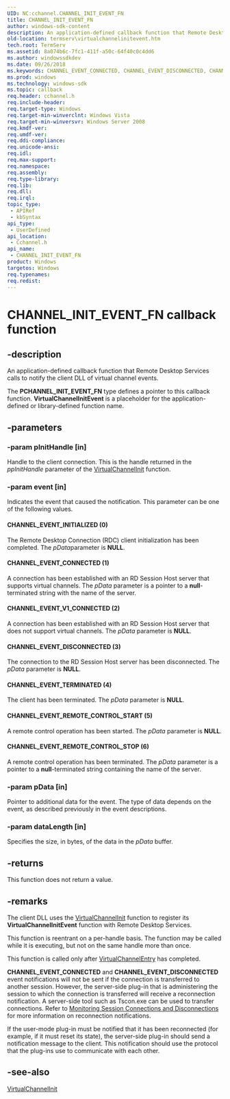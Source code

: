 ```yaml
---
UID: NC:cchannel.CHANNEL_INIT_EVENT_FN
title: CHANNEL_INIT_EVENT_FN
author: windows-sdk-content
description: An application-defined callback function that Remote Desktop Services calls to notify the client DLL of virtual channel events.
old-location: termserv\virtualchannelinitevent.htm
tech.root: TermServ
ms.assetid: 8a074b6c-7fc1-411f-a50c-64f40c0c4dd6
ms.author: windowssdkdev
ms.date: 09/26/2018
ms.keywords: CHANNEL_EVENT_CONNECTED, CHANNEL_EVENT_DISCONNECTED, CHANNEL_EVENT_INITIALIZED, CHANNEL_EVENT_REMOTE_CONTROL_START, CHANNEL_EVENT_REMOTE_CONTROL_STOP, CHANNEL_EVENT_TERMINATED, CHANNEL_EVENT_V1_CONNECTED, CHANNEL_INIT_EVENT_FN, CHANNEL_INIT_EVENT_FN callback function [Remote Desktop Services], VirtualChannelInitEvent callback, _win32_virtualchannelinitevent, cchannel/CHANNEL_INIT_EVENT_FN, termserv.virtualchannelinitevent
ms.prod: windows
ms.technology: windows-sdk
ms.topic: callback
req.header: cchannel.h
req.include-header: 
req.target-type: Windows
req.target-min-winverclnt: Windows Vista
req.target-min-winversvr: Windows Server 2008
req.kmdf-ver: 
req.umdf-ver: 
req.ddi-compliance: 
req.unicode-ansi: 
req.idl: 
req.max-support: 
req.namespace: 
req.assembly: 
req.type-library: 
req.lib: 
req.dll: 
req.irql: 
topic_type:
 - APIRef
 - kbSyntax
api_type:
 - UserDefined
api_location:
 - Cchannel.h
api_name:
 - CHANNEL_INIT_EVENT_FN
product: Windows
targetos: Windows
req.typenames: 
req.redist: 
---
```


# CHANNEL_INIT_EVENT_FN callback function


## -description


An application-defined callback 
    function that Remote Desktop Services calls to notify the client DLL of virtual channel events.

The <b>PCHANNEL_INIT_EVENT_FN</b> type defines a pointer to this callback function. 
    <b>VirtualChannelInitEvent</b> is a placeholder for the application-defined or 
    library-defined function name.


## -parameters




### -param pInitHandle [in]

Handle to the client connection. This is the handle returned in the <i>ppInitHandle</i> parameter of the 
      <a href="https://msdn.microsoft.com/3dae59dc-e70f-450e-a324-a4d68341a72e">VirtualChannelInit</a> function.


### -param event [in]

Indicates the event that caused the notification. This parameter can be one of the following values.



#### CHANNEL_EVENT_INITIALIZED (0)

The Remote Desktop Connection (RDC) client initialization has been completed. The <i>pData</i>parameter is <b>NULL</b>.



#### CHANNEL_EVENT_CONNECTED (1)

A connection has been established with an RD Session Host server that supports virtual channels. The 
         <i>pData</i> parameter is a pointer to a <b>null</b>-terminated string with the name of the server.



#### CHANNEL_EVENT_V1_CONNECTED (2)

A connection has been established with an RD Session Host server that does not support virtual channels. The 
         <i>pData</i> parameter is <b>NULL</b>.



#### CHANNEL_EVENT_DISCONNECTED (3)

The connection to the RD Session Host server has been disconnected. The <i>pData</i> parameter is <b>NULL</b>.



#### CHANNEL_EVENT_TERMINATED (4)

The client has been terminated. The <i>pData</i> parameter is <b>NULL</b>.



#### CHANNEL_EVENT_REMOTE_CONTROL_START (5)

A remote control operation has been started. The <i>pData</i> parameter is <b>NULL</b>.



#### CHANNEL_EVENT_REMOTE_CONTROL_STOP (6)

A remote control operation has been terminated. The <i>pData</i> parameter is a pointer to a 
         <b>null</b>-terminated string containing the name of the server.


### -param pData [in]

Pointer to additional data for the event. The type of data depends on the event, as described previously 
       in the event descriptions.


### -param dataLength [in]

Specifies the size, in bytes, of the data in the <i>pData</i> buffer.


## -returns



This function does not return a value.




## -remarks



The client DLL uses the 
     <a href="https://msdn.microsoft.com/3dae59dc-e70f-450e-a324-a4d68341a72e">VirtualChannelInit</a> function to 
     register its <b>VirtualChannelInitEvent</b> function with Remote Desktop Services.

This function is reentrant on a per-handle basis. The function may be called while it is executing, but not 
     on the same handle more than once.

This function is called only after 
     <a href="https://msdn.microsoft.com/1fd185fb-6dc9-4b32-9fa7-15ef76776305">VirtualChannelEntry</a> has completed.

<b>CHANNEL_EVENT_CONNECTED</b> and <b>CHANNEL_EVENT_DISCONNECTED</b> event notifications will not be sent if the 
     connection is transferred to another session. However, the server-side plug-in that is administering the session 
     to which the connection is transferred will receive a reconnection notification. A server-side tool such as 
     Tscon.exe can be used to transfer connections. Refer to 
     <a href="https://msdn.microsoft.com/8524cb7a-a930-431a-bc5f-b0793781de15">Monitoring Session 
     Connections and Disconnections</a> for more information on reconnection notifications.

If the user-mode plug-in must be notified that it has been reconnected (for example, if it must reset its 
     state),  the server-side plug-in should send a notification message to the client. This notification should 
     use the protocol that the plug-ins use to communicate with each other.




## -see-also




<a href="https://msdn.microsoft.com/3dae59dc-e70f-450e-a324-a4d68341a72e">VirtualChannelInit</a>
 

 


